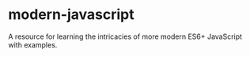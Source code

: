 # modern-javascript
A resource for learning the intricacies of more modern ES6+ JavaScript with examples.
